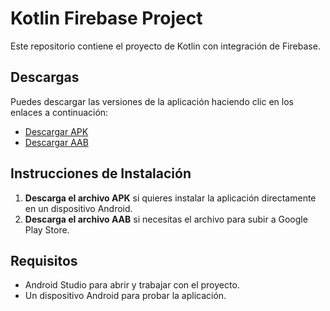# Kotlin Firebase Project

Este repositorio contiene el proyecto de Kotlin con integración de Firebase.

## Descargas

Puedes descargar las versiones de la aplicación haciendo clic en los enlaces a continuación:

- [Descargar APK](https://github.com/DannyYanacallo1755/Kotlin-Firebase/releases/download/APK/app-debug.apk)
- [Descargar AAB](https://github.com/DannyYanacallo1755/Kotlin-Firebase/releases/download/AAB/app-debug.aab)

## Instrucciones de Instalación

1. **Descarga el archivo APK** si quieres instalar la aplicación directamente en un dispositivo Android.
2. **Descarga el archivo AAB** si necesitas el archivo para subir a Google Play Store.

## Requisitos

- Android Studio para abrir y trabajar con el proyecto.
- Un dispositivo Android para probar la aplicación.


